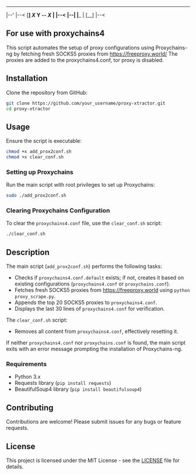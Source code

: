 

 ___  ____ ____ _ _ _ _    _ _ ___ ____ ____ ____ ___ ____ ____
 |--' |--< [__] _X_  Y  -- _X_  |  |--< |--| |___  |  [__] |--<


## For use with proxychains4

This script automates the setup of proxy configurations using Proxychains-ng by fetching fresh SOCKS5 proxies from https://freeproxy.world/
The proxies are added to the proxychains4.conf, tor proxy is disabled.


## Installation

Clone the repository from GitHub:

```bash
git clone https://github.com/your_username/proxy-xtractor.git
cd proxy-xtractor
```

## Usage

Ensure the script is executable:

```bash
chmod +x add_prox2conf.sh
chmod +x clear_conf.sh
```

### Setting up Proxychains

Run the main script with root privileges to set up Proxychains:

```bash
sudo ./add_prox2conf.sh
```

### Clearing Proxychains Configuration

To clear the `proxychains4.conf` file, use the `clear_conf.sh` script:

```bash
./clear_conf.sh
```

## Description

The main script (`add_prox2conf.sh`) performs the following tasks:
- Checks if `proxychains4.conf.default` exists; if not, creates it based on existing configurations (`proxychains4.conf` or `proxychains.conf`).
- Fetches fresh SOCKS5 proxies from https://freeproxy.world using `python proxy_scrape.py`.
- Appends the top 20 SOCKS5 proxies to `proxychains4.conf`.
- Displays the last 30 lines of `proxychains4.conf` for verification.

The `clear_conf.sh` script:
- Removes all content from `proxychains4.conf`, effectively resetting it.

If neither `proxychains4.conf` nor `proxychains.conf` is found, the main script exits with an error message prompting the installation of Proxychains-ng.

### Requirements

- Python 3.x
- Requests library (`pip install requests`)
- BeautifulSoup4 library (`pip install beautifulsoup4`)

## Contributing

Contributions are welcome! Please submit issues for any bugs or feature requests.

## License

This project is licensed under the MIT License - see the [LICENSE](LICENSE) file for details.

